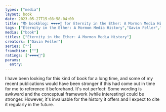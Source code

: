 ```yaml
---
types: ["media"]
layout: book
date: 2023-05-27T15:08:58-04:00
title: "📚 bookblog: ❤️❤️❤️❤️🖤 for Eternity in the Ether: A Mormon Media History, by Gavin Feller"
tags: ["Eternity in the Ether: A Mormon Media History","Gavin Feller","Mormon studies","online Mormonism","research"]
media: ["book"]
titles: ["Eternity in the Ether: A Mormon Media History"]
creators: ["Gavin Feller"]
series: [""]
franchise: [""]
ratings: ["❤️❤️❤️❤️🖤"]
params:
  entry:
---
```

I have been looking for this kind of book for a long time, and some of my recent publications would have been stronger if this had come out in time for me to reference it beforehand. It's not perfect: Some wording is awkward and the conceptual framework (while interesting) could be stronger. However, it's invaluable for the history it offers and I expect to cite it regularly in the future.
